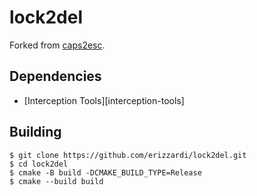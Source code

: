 # lock2del

Forked from [caps2esc](https://gitlab.com/interception/linux/plugins/lock2del).

## Dependencies

- [Interception Tools][interception-tools]

## Building

```text
$ git clone https://github.com/erizzardi/lock2del.git
$ cd lock2del
$ cmake -B build -DCMAKE_BUILD_TYPE=Release
$ cmake --build build
```


